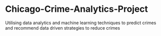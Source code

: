 # Chicago-Crime-Analytics-Project
Utilising data analytics and machine learning techniques to predict crimes and recommend data driven strategies to reduce crimes
